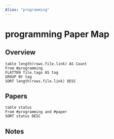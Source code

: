 ```yaml
---
Alias: "programming"
---
```


# programming Paper Map

## Overview

```dataview
table length(rows.file.link) AS Count
From #programming
FLATTEN file.tags AS tag
GROUP BY tag
SORT length(rows.file.link) DESC
```

## Papers

```dataview
table status
From #programming and #paper
SORT status DESC
```

## Notes
